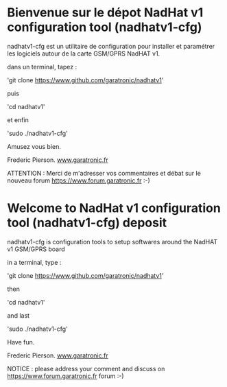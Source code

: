Bienvenue sur le dépot NadHat v1 configuration tool (nadhatv1-cfg)
======================================================

nadhatv1-cfg est un utilitaire de configuration pour installer et paramétrer les logiciels autour de la carte GSM/GPRS NadHAT v1.

dans un terminal, tapez :

'git clone https://www.github.com/garatronic/nadhatv1'

puis

'cd nadhatv1'

et enfin 

'sudo ./nadhatv1-cfg'

Amusez vous bien.

Frederic Pierson.
www.garatronic.fr

ATTENTION : Merci de m'adresser vos commentaires et débat sur le nouveau forum https://www.forum.garatronic.fr :-)


Welcome to NadHat v1 configuration tool (nadhatv1-cfg) deposit
==============================================================

nadhatv1-cfg is configuration tools to setup softwares around the NadHAT v1 GSM/GPRS board

in a terminal, type :

'git clone https://www.github.com/garatronic/nadhatv1'

then

'cd nadhatv1'

and last 

'sudo ./nadhatv1-cfg'

Have fun.

Frederic Pierson.
www.garatronic.fr

NOTICE : please address your comment and discuss on https://www.forum.garatronic.fr forum :-)
